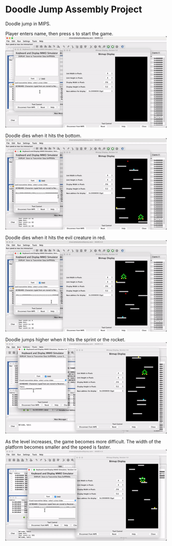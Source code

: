 # Doodle Jump Assembly Project
Doodle jump in MIPS.<br/>

Player enters name, then press s to start the game.<br/>
![Alt Text](https://github.com/HanziJiang/Doodle-Jump-Assembly/blob/master/demo/begin_demo.gif)

Doodle dies when it hits the bottom.<br/>
![Alt Text](https://github.com/HanziJiang/Doodle-Jump-Assembly/blob/master/demo/die_demo.gif)

Doodle dies when it hits the evil creature in red.<br/>
![Alt Text](https://github.com/HanziJiang/Doodle-Jump-Assembly/blob/master/demo/hit_evil_demo.gif)

Doodle jumps higher when it hits the sprint or the rocket.<br/>
![Alt Text](https://github.com/HanziJiang/Doodle-Jump-Assembly/blob/master/demo/spring_demo.gif)

As the level increases, the game becomes more difficult. The width of the platform becomes smaller and the speed is faster.<br/>
![Alt Text](https://github.com/HanziJiang/Doodle-Jump-Assembly/blob/master/demo/difficult_demo.gif)
